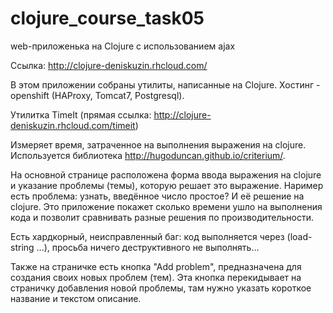 clojure_course_task05
=====================
web-приложенька на Clojure с использованием ajax

Ссылка: http://clojure-deniskuzin.rhcloud.com/

В этом приложении собраны утилиты, написанные на Clojure. Хостинг - openshift (HAProxy, Tomcat7, Postgresql).

Утилитка TimeIt (прямая ссылка: http://clojure-deniskuzin.rhcloud.com/timeit)

Измеряет время, затраченное на выполнения выражения на clojure. Используется библиотека http://hugoduncan.github.io/criterium/.

На основной странице расположена форма ввода выражения на clojure и указание проблемы (темы), которую решает это выражение. Наример есть проблема: узнать, введённое число простое? И её решение на clojure.
Это приложение покажет сколько времени ушло на выполнения кода и позволит сравнивать разные решения по производительности.

Есть хардкорный, неисправленный баг: код выполняется через (load-string ...), просьба ничего деструктивного не выполнять...

Также на страничке есть кнопка "Аdd problem", предназначена для создания своих новых проблем (тем). Эта кнопка перекидывает на страничку добавления новой проблемы, там нужно указать короткое название и текстом описание.